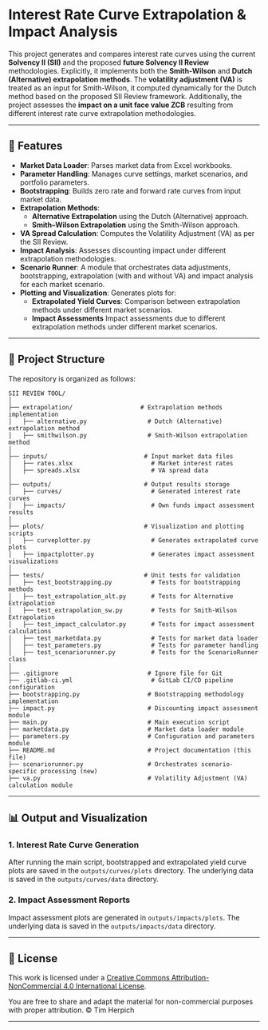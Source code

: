 # Interest Rate Curve Extrapolation & Impact Analysis

This project generates and compares interest rate curves using the current **Solvency II (SII)** and the proposed **future Solvency II Review** methodologies. Explicitly, it implements both the **Smith-Wilson** and **Dutch (Alternative) extrapolation methods**. The **volatility adjustment (VA)** is treated as an input for Smith-Wilson, it computed dynamically for the Dutch method based on the proposed SII Review framework. Additionally, the project assesses the **impact on a unit face value ZCB** resulting from different interest rate curve extrapolation methodologies.

---

## 🚀 Features

- **Market Data Loader**: Parses market data from Excel workbooks.
- **Parameter Handling**: Manages curve settings, market scenarios, and portfolio parameters.
- **Bootstrapping**: Builds zero rate and forward rate curves from input market data.
- **Extrapolation Methods**: 
  - **Alternative Extrapolation** using the Dutch (Alternative) approach.
  - **Smith–Wilson Extrapolation** using the Smith-Wilson approach.
- **VA Spread Calculation**: Computes the Volatility Adjustment (VA) as per the SII Review.
- **Impact Analysis**: Assesses discounting impact under different extrapolation methodologies.
- **Scenario Runner**: A module that orchestrates data adjustments, bootstrapping, extrapolation (with and without VA) and impact analysis for each market scenario.
- **Plotting and Visualization**: Generates plots for:
  - **Extrapolated Yield Curves**: Comparison between extrapolation methods under different market scenarios.
  - **Impact Assessments** Impact assessments due to different extrapolation methods under different market scenarios.
---

## 📁 Project Structure

The repository is organized as follows:

```
SII REVIEW TOOL/
│
├── extrapolation/                   # Extrapolation methods implementation
│   ├── alternative.py                 # Dutch (Alternative) extrapolation method
│   ├── smithwilson.py                 # Smith-Wilson extrapolation method
│
├── inputs/                           # Input market data files
│   ├── rates.xlsx                      # Market interest rates
│   ├── spreads.xlsx                    # VA spread data
│
├── outputs/                          # Output results storage
│   ├── curves/                         # Generated interest rate curves
│   ├── impacts/                        # Own funds impact assessment results
│
├── plots/                            # Visualization and plotting scripts
│   ├── curveplotter.py                 # Generates extrapolated curve plots
│   ├── impactplotter.py                # Generates impact assessment visualizations
│
├── tests/                            # Unit tests for validation
│   ├── test_bootstrapping.py           # Tests for bootstrapping methods
│   ├── test_extrapolation_alt.py       # Tests for Alternative Extrapolation
│   ├── test_extrapolation_sw.py        # Tests for Smith-Wilson Extrapolation
│   ├── test_impact_calculator.py       # Tests for impact assessment calculations
│   ├── test_marketdata.py              # Tests for market data loader
│   ├── test_parameters.py              # Tests for parameter handling
│   ├── test_scenariorunner.py          # Tests for the ScenarioRunner class
│
├── .gitignore                         # Ignore file for Git
├── .gitlab-ci.yml                      # GitLab CI/CD pipeline configuration
├── bootstrapping.py                   # Bootstrapping methodology implementation
├── impact.py                          # Discounting impact assessment module
├── main.py                            # Main execution script
├── marketdata.py                      # Market data loader module
├── parameters.py                      # Configuration and parameters module
├── README.md                          # Project documentation (this file)
├── scenariorunner.py                  # Orchestrates scenario-specific processing (new)
├── va.py                              # Volatility Adjustment (VA) calculation module
```

---

## 📊 Output and Visualization

### **1. Interest Rate Curve Generation**
After running the main script, bootstrapped and extrapolated yield curve plots are saved in the `outputs/curves/plots` directory.
The underlying data is saved in the `outputs/curves/data` directory.

### **2. Impact Assessment Reports**
Impact assessment plots are generated in `outputs/impacts/plots`.
The underlying data is saved in the `outputs/impacts/data` directory.

---

## 📜 License

This work is licensed under a [Creative Commons Attribution-NonCommercial 4.0 International License](https://creativecommons.org/licenses/by-nc/4.0/).

You are free to share and adapt the material for non-commercial purposes with proper attribution.
© Tim Herpich

---

